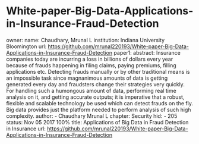 # White-paper-Big-Data-Applications-in-Insurance-Fraud-Detection

owner:
    name: Chaudhary, Mrunal L
    institution: Indiana University Bloomington
    url: https://github.com/mrunal220193/White-paper-Big-Data-Applications-in-Insurance-Fraud-Detection
paper1:
    abstract:
        Insurance companies today are incurring a loss in billions of
        dollars every year because of frauds happening in filing
        claims, paying premiums, filling applications etc. Detecting
        frauds manually or by other traditional means is an impossible
        task since magnanimous amounts of data is getting generated
        every day and fraudsters change their strategies very
        quickly. For handling such a humongous amount of data,
        performing real time analysis on it, and getting accurate
        outputs; it is imperative that a robust, flexible and scalable
        technology be used which can detect frauds on the fly. Big
        data provides just the platform needed to perform analysis of
        such high complexity.
    author:
        - Chaudhary Mrunal L
    chapter: Security
    hid:
        - 205
    status: Nov 05 2017 100%
    title: Applications of Big Data in Fraud Detection in Insurance
    url: https://github.com/mrunal220193/White-paper-Big-Data-Applications-in-Insurance-Fraud-Detection
